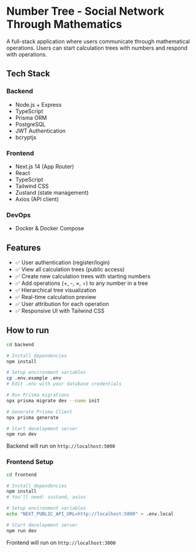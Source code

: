 # Number Tree - Social Network Through Mathematics

A full-stack application where users communicate through mathematical operations. Users can start calculation trees with numbers and respond with operations.

## Tech Stack

### Backend
- Node.js + Express
- TypeScript
- Prisma ORM
- PostgreSQL
- JWT Authentication
- bcryptjs 

### Frontend
- Next.js 14 (App Router)
- React
- TypeScript
- Tailwind CSS
- Zustand (state management)
- Axios (API client)

### DevOps
- Docker & Docker Compose

## Features

- ✅ User authentication (register/login)
- ✅ View all calculation trees (public access)
- ✅ Create new calculation trees with starting numbers
- ✅ Add operations (+, -, ×, ÷) to any number in a tree
- ✅ Hierarchical tree visualization
- ✅ Real-time calculation preview
- ✅ User attribution for each operation
- ✅ Responsive UI with Tailwind CSS

## How to run
```bash
cd backend

# Install dependencies
npm install

# Setup environment variables
cp .env.example .env
# Edit .env with your database credentials

# Run Prisma migrations
npx prisma migrate dev --name init

# Generate Prisma Client
npx prisma generate

# Start development server
npm run dev
```

Backend will run on `http://localhost:5000`

### Frontend Setup

```bash
cd frontend

# Install dependencies
npm install
# You'll need: zustand, axios

# Setup environment variables
echo "NEXT_PUBLIC_API_URL=http://localhost:5000" > .env.local

# Start development server
npm run dev
```

Frontend will run on `http://localhost:3000`
